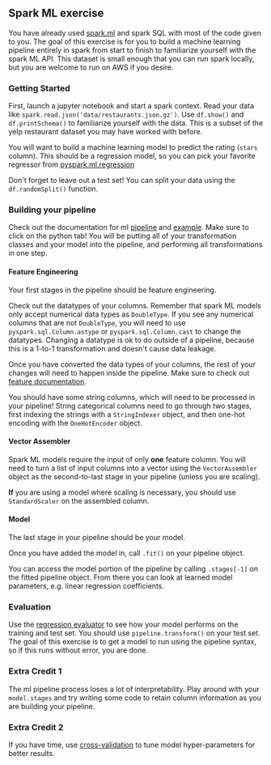 ## Spark ML exercise

You have already used [spark.ml](https://spark.apache.org/docs/latest/api/python/pyspark.ml) and spark SQL with most of the code given to you. The goal of this exercise is for you to build a machine learning pipeline entirely in spark from start to finish to familiarize yourself with the spark ML API. This dataset is small enough that you can run spark locally, but you are welcome to run on AWS if you desire.

### Getting Started

First, launch a jupyter notebook and start a spark context. Read your data like
`spark.read.json('data/restaurants.json.gz')`. Use `df.show()` and `df.printSchema()` to familiarize yourself with the data. This is a subset of the yelp restaurant dataset you may have worked with before.

You will want to build a machine learning model to predict the rating (`stars` column). This should be a regression model, so you can pick your favorite regressor from [pyspark.ml.regression](http://spark.apache.org/docs/latest/api/python/pyspark.ml.html#module-pyspark.ml.regression)

Don't forget to leave out a test set! You can split your data using the `df.randomSplit()` function.

### Building your pipeline

Check out the documentation for ml [pipeline](http://spark.apache.org/docs/latest/api/python/pyspark.ml.html#pyspark.ml.Pipeline) and [example](https://spark.apache.org/docs/latest/ml-pipeline.html#example-pipeline). Make sure to click on the python tab! You will be putting all of your transformation classes and your model into the pipeline, and performing all transformations in one step.

#### Feature Engineering
Your first stages in the pipeline should be feature engineering. 

Check out the datatypes of your columns. Remember that spark ML models only accept numerical data types as `DoubleType`. If you see any numerical columns that are not `DoubleType`, you will need to use `pyspark.sql.Column.astype` or `pyspark.sql.Column.cast` to change the datatypes. 
Changing a datatype is ok to do outside of a pipeline, because this is a 1-to-1 transformation and doesn't cause data leakage.

Once you have converted the data types of your columns, the rest of your changes will need to happen inside the pipeline. Make sure to check out [feature documentation](http://spark.apache.org/docs/latest/api/python/pyspark.ml.html#module-pyspark.ml.feature).

You should have some string columns, which will need to be processed in your pipeline! String categorical columns need to go through two stages, first indexing the strings with a `StringIndexer` object, and then one-hot encoding with the `OneHotEncoder` object.

#### Vector Assembler
Spark ML models require the input of only **one** feature column. You will need to turn a list of input columns into a vector using the `VectorAssembler` object as the second-to-last stage in your pipeline (unless you are scaling).

**If** you are using a model where scaling is necessary, you should use `StandardScaler` on the assembled column.

#### Model
The last stage in your pipeline should be your model.

Once you have added the model in, call `.fit()` on your pipeline object.

You can access the model portion of the pipeline by calling `.stages[-1]` on the fitted pipeline object. From there you can look at learned model parameters, e.g. linear regression coefficients.

### Evaluation
Use the [regression evaluator](http://spark.apache.org/docs/latest/api/python/pyspark.ml.html#pyspark.ml.evaluation.RegressionEvaluator) to see how your model performs on the training and test set. You should use `pipeline.transform()` on your test set. The goal of this exercise is to get a model to run using the pipeline syntax, so if this runs without error, you are done.  

### Extra Credit 1
The ml pipeline process loses a lot of interpretability. Play around with your `model.stages` and try writing some code to retain column information as you are building your pipeline.                                          

### Extra Credit 2
If you have time, use [cross-validation](http://spark.apache.org/docs/latest/api/python/pyspark.ml.html#module-pyspark.ml.tuning) to tune model hyper-parameters for better results.